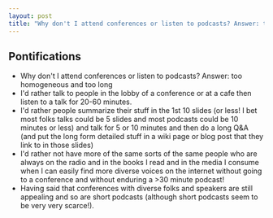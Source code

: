 ```yaml
---
layout: post
title: "Why don't I attend conferences or listen to podcasts? Answer: too homogeneous and too long"
---
```


## Pontifications

* Why don't I attend conferences or listen to podcasts? Answer: too homogeneous and too long
* I'd rather talk to people in the lobby of a conference or at a cafe then listen to a talk for 20-60 minutes.
* I'd rather people summarize their stuff in the 1st 10 slides (or less! I bet most folks talks could be 5 slides and most podcasts could be 10 minutes or less) and talk for 5 or 10 minutes and then do a long Q&A (and put the long form detailed stuff in a wiki page or blog post that they link to in those slides)
* I'd rather not have more of the same sorts of the same people who are always on the radio and in the books I read and in the media I consume when I can easily find more diverse voices on the internet without going to a conference and without enduring a >30 minute podcast!
* Having said that conferences with diverse folks and speakers are still appealing and so are short podcasts (although short podcasts seem to be very very scarce!).
